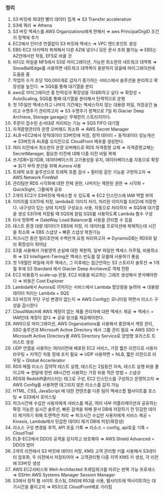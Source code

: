### 정리

1. S3 버킷에 최대한 빨리 데이터 집계 ⇒ S3 Transfer acceleration
2. S3에 쿼리 ⇒ Athena
3. S3 버킷 엑세스를 AWS Organizations에게 한해서 ⇒ 
aws PrincipalOrgID 조건 키 정책에 추가
4. EC2에서 인터넷 연결없이 S3 버킷에 엑세스 ⇒
VPC 엔드포인트 생성
5. EBS-EC2 아키텍처 복제해서 다른 AZ에 넣으니 모든 문서 조회 불가능 ⇒
EBS는 AZ안에서만 작동, EFS로 바꿀 것
6. 비디오 파일을 NFS에서 S3로 마이그레이션, 가능한 최소한의 네트워크 대역폭 ⇒
SnowBallEdge를 사용하면 네트워크 대역폭이 충분하지 않을때 마이그레이션에 도움을 줌
7. 작업의 수가 초당 100,000개로 갑자기 증가하는 서비스에서 솔루션을 분리하고 확장성을 높인다. ⇒
SQS를 통해 대기열을 분리
8. aws로 마이그레이션 중 탄력성과 확장성을 극대화하고 싶다 ⇒
확장성 = AutoScaling, SQS를 통해 대기열을 분리해서 탄력적으로 운행
9. 첫 1주일만 엑세스하고 나머지 기간에는 엑세스하지 않는 대용량 파일, 저장공간 늘리고 수명주기 관리하고자 ⇒ 
S3 수명주기 정책으로 7일 뒤 Glacier Deep Archieve, Storage garage는 무제한의 스토리지이다.
10. 주문이 접수된 순서대로 처리되는 기능 ⇒
SQS FIFO 대기열
11. 자격증명관리의 운영 오버헤드 최소화 ⇒ AWS Secret Manager
12. ALB→EC2에서 정적데이터 S3버킷에 저장, 정적 데이터 + 동적데이터 성능개선 ⇒ 
S3버킷과 ALB를 오리진으로 CloudFront 배포를 생성한다. 
13. 여러 리전에서 최소한의 운영 오버헤드로 RDS 자격증명 교체 ⇒
자격증명교체는 SecretManager, 필요한 리전에 대해 다중 리전 비밀 복제
14. 쓰기DB<읽기DB, 데이터베이스의 고가용성을 유지, 데이터베이스를 자동으로 확장 ⇒
읽기 부하 분산을 위해 Aurora  사용
15. 트래픽 보호 솔루션으로 트래픽 흐름 검사 + 필터링 같은 기능을 구현하고자 ⇒
AWS Network FireWall
16. 관리팀만 RDS 시각화에 대한 전체 권한, 나머지는 제한된 권한 ⇒
시각화 = QuickSight, 그룹에게 공유 
17. 2개의 EC2가 S3버킷에 엑세스할 수 있도록 ⇒
EC2 인스턴스에 IAM 역할 부여
18. 이미지를 S3(1)에 저장, lambda로 이미지 처리, 처리된 이미지를 S3(2)에 저장한다. 내구성이 있는 상태 지저장 구성요소 사용, 자동으로 처리하자 ⇒
SQS에 대기열을 생성 S3(1)에 저장될 때 SQS에 알림
SQS를 사용하도록 Lambda 함수 구성
19. 타사 방화벽 ⇒ GateWay Load Balancer를 사용을 관리할 수 있음
20. 테스트 환경 대량 데이터가 EBS에 저장, 이 데이터를 프로덕션에 복제하는데 시간을 최소화 ⇒ EBS 스냅샷 + 빠른 스냅샷 복원기능
21. 피크시간 동안 밀리초안에 수백만개 요청 처리하고자 ⇒ DynamoDB는 RDS와 달리 확장성이 뛰어남
22. S3를 사용해서 가용영역 손실에 대한 복원력, 일부 파일만 엑세스 자주됨, 비용최소화 ⇒ S3 Intelligent-Tiering은 엑세스 빈도를 잘 모를때 사용하기 좋음
23. 첫 1개월만 파일에 자주 엑세스, 그 이후에는 접근안하는 S3 스토리지 솔루션 ⇒ 1개월 후에 S3 Standard 에서 Glacier Deep Archieve로 객체 전환
24. EC2 비용증가 scale-up 관찰, EC2 비용을 비교하는 그래프 생성해서 분석해야한다 ⇒ 비용은 Cost Explorer
25. Lambda에서 Aurora로 이어지는 서비스에서 Lambda 할당량을 늘려야 ⇒ 대용량 데이터 처리는 Lambda + SQS
26. S3 버킷의 무단 구성 변경이 없는지 ⇒ AWS Config는 모니터링 하면서 리소스 구성을 감시한다
27. CloudWatch에 AWS 계정이 없는 제품 관리자에 대한 엑세스 제공 ⇒ 엑세스 = IAM인데 계정이 없다 ⇒ 공유 링크를 제공해야한다.
28. AWS으로 마이그레이션, AWS Organizations를 사용해서 중앙에서 계정 관리, SSO 솔루션과 Microsoft Active Directory 에서 그룹 관리 필요 ⇒
AWS SSO + Microsoft Active Directory용 AWS Directory Service로 양방향 포리스트 트러스트 생성
29. UDP 연결을 사용하는 여러리전에 배포된 EC2 서비스, 가장 짧은 리전으로 사용자 라우팅 + 지역간 자동 장애 조치 필요 ⇒ 
UDP 사용하면 = NLB, 짧은 리전으로 라우팅 = Global Accerlerator
30. RDS 매월 리소스 집약적 테스트 실행, 테스트는 2일동안 지속, 테스트 실행 비용 줄이고파 ⇒
한달에 한번 48시간만 사용하는 가장 비용 적은 방법 = 스냅샷
31. RDS와 Redshift클러스터는 태그로 구성, EC2 인스턴스를 구성하고 운영하고자 ⇒ AWS Config를 사용하면 태그되지 않은 리소스를 감지 가능
32. HTML, CSS, JavaScript 에 대한 컨텐츠를 다른 팀이 엑세스할 웹사이트를 호스팅 ⇒ S33에서 호이스팅
33. 피크시간에 수십만 사용자에게 서비스를 제공, 여러 내부 어플리케이션과 공유하는 확장 가능한 실시간 솔루션, 
빠른 검색을 위해 문서 DB에 저장하기 전 민감한 데이터 제거하기 위해 트랜잭션 처리 ⇒
피크시간 수십만 사용자에게 서비스 제공 = Kinesis,
Lambda에서 민감한 데이터 제거 DB에 저장(확장성)
34. 리소스 구성 변경을 추적, API 호출 기록 ⇒ 리소스 = config, api호출 기록 = CloudTrail
35. ELB-EC2에서 DDOS 공격을 감지하고 보호해야 ⇒ AWS Shield Advanced = DDOS 방어
36. 2개의 리전에서 S3 버킷에 데이터 저장, KMS 고객 관리형 키를 사용해서 S3데이터 암호화, 두 리젼에서 저장되어야 ⇒ 
고객관리형 다중 지역 KMS 키 생성, 각 리전에 S3버킷 생성
37. AWS EC2서비스와 Well-Architected 프레임워크를 따르는 반복 가능 프로세스 ⇒
SSHm AWS Systems Manager Session Manager
38. S3에서 정적 웹 사이트 호스팅, DNS에 R53을 사용, 웹사이트에 엑사이트하는 대기시간을 줄이고자 ⇒
R53으로 CloudFront배포 가리킴
